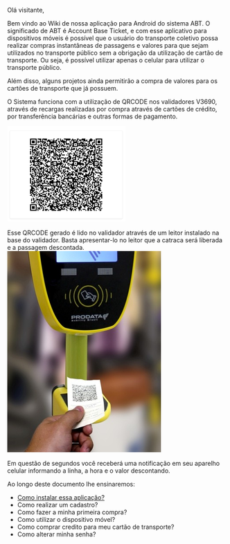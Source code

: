 Olá visitante,

Bem vindo ao Wiki de nossa aplicação para Android do sistema ABT.
O significado de ABT é Account Base Ticket, e com esse aplicativo para dispositivos móveis é possível que o usuário do transporte coletivo possa realizar compras instantâneas de passagens e valores para que sejam utilizados no transporte público sem a obrigação da utilização de cartão de transporte. Ou seja, é possível utilizar apenas o celular para utilizar o transporte público.

Além disso, alguns projetos ainda permitirão a compra de valores para os cartões de transporte que já possuem. 

O Sistema funciona com a utilização de QRCODE nos validadores V3690, através de recargas realizadas por compra através de cartões de crédito, por transferência bancárias e outras formas de pagamento.

![image.png](/.attachments/image-3f8904f9-e1dc-4554-86ff-e8eee41ec3d4.png)<br>

Esse QRCODE gerado é lido no validador através de um leitor instalado na base do validador. Basta apresentar-lo no leitor que a catraca será liberada e a passagem descontada.<br>
![image.png](/.attachments/image-40185a6f-5bfb-4f5b-81c0-3759548511d7.png)<br>



Em questão de segundos você receberá uma notificação em seu aparelho celular informando a linha, a hora e o valor descontando.




Ao longo deste documento lhe ensinaremos:

- [Como instalar essa aplicação?](/ABT-%2D-app-Android/1.-%2D-Como-instalar-o-ABT-em-meu-celular?)
- Como realizar um cadastro?
- Como fazer a minha primeira compra?
- Como utilizar o dispositivo móvel?
- Como comprar credito para meu cartão de transporte?
- Como alterar minha senha?